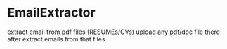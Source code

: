 # EmailExtractor
extract email from pdf files (RESUMEs/CVs)
upload any pdf/doc file there after extract emails from that files
